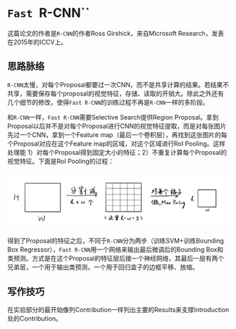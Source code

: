 # `Fast `R-CNN``

这篇论文的作者是`R-CNN`的作者Ross Girshick，来自Microsoft Research，发表在2015年的ICCV上。

## 思路脉络

`R-CNN`太慢，对每个Proposal都要过一次CNN，而不是共享计算的结果。若结果不共享，需要保存每个proposal的视觉特征，存储、读取的开销大。除此之外还有几个细节的修改，使得`Fast R-CNN`的训练过程不再是`R-CNN`一样的多阶段。

和`R-CNN`一样，`Fast R-CNN`需要Selective Search提供Region Proposal。拿到Proposal以后并不是对每个Proposal进行CNN的视觉特征提取，而是对每张图片先过一个CNN，拿到一个Feature map（最后一个卷积层），再找到这张图片的每个Proposal对应在这个Feature map的区域，对这个区域进行RoI Pooling。这样处理能 1）对每个Proposal得到固定大小的特征；2）不重复计算每个Proposal的视觉特征。下面是RoI Pooling的过程：

!["RoI Pooling"](assets/roi-pooling.jpeg)

得到了Proposal的特征之后，不同于`R-CNN`分为两步（训练SVM+训练Bounding Box Regressor），`Fast R-CNN`用一个网络来输出最后微调后的Bounding Box和类预测。方式是在这个Proposal的特征层后接一个神经网络，其最后一层有两个兄弟层，一个用于输出类预测，一个用于回归盒子的边框平移、放缩。

## 写作技巧

在实验部分的最开始像列Contribution一样列出主要的Results来支撑Introduction处的Contribution。
